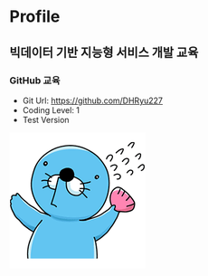 

# Profile

## 빅데이터 기반 지능형 서비스 개발 교육

### GitHub 교육

- Git Url: https://github.com/DHRyu227
- Coding Level: 1
- Test Version



![main](md_images/main.png)